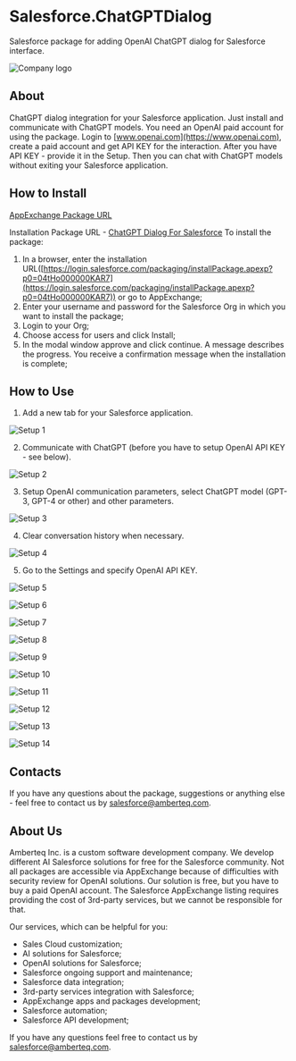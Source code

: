 # Salesforce.ChatGPTDialog
Salesforce package for adding OpenAI ChatGPT dialog for Salesforce interface.

![Company logo](https://github.com/Amberteq/Salesforce.ChatGPTDialog/blob/media/image/Logo.png)

## About

ChatGPT dialog integration for your Salesforce application. Just install and communicate with ChatGPT models. You need an OpenAI paid account for using the package. Login to [www.openai.com](https://www.openai.com), create a paid account and get API KEY for the interaction. After you have API KEY - provide it in the Setup. Then you can chat with ChatGPT models without exiting your Salesforce application.

## How to Install
[AppExchange Package URL](https://appexchange.salesforce.com/appxListingDetail?listingId=5310bc3c-7833-40dc-9e64-6b275d787162&tab=r)

Installation Package URL - [ChatGPT Dialog For Salesforce](https://login.salesforce.com/packaging/installPackage.apexp?p0=04tHo000000KAR7)
To install the package:
  1. In a browser, enter the installation URL([https://login.salesforce.com/packaging/installPackage.apexp?p0=04tHo000000KAR7](https://login.salesforce.com/packaging/installPackage.apexp?p0=04tHo000000KAR7)) or go to AppExchange;
  2. Enter your username and password for the Salesforce Org in which you want to install the package;
  3. Login to your Org;
  4. Choose access for users and click Install;
  5. In the modal window approve and click continue. A message describes the progress. You receive a confirmation message when the installation is complete;

## How to Use

  1. Add a new tab for your Salesforce application.

  ![Setup 1](https://github.com/Amberteq/Salesforce.ChatGPTDialog/blob/media/image/Setup1.png)

  2. Communicate with ChatGPT (before you have to setup OpenAI API KEY - see below).

  ![Setup 2](https://github.com/Amberteq/Salesforce.ChatGPTDialog/blob/media/image/Setup2.png)
  
  3. Setup OpenAI communication parameters, select ChatGPT model (GPT-3, GPT-4 or other) and other parameters.

  ![Setup 3](https://github.com/Amberteq/Salesforce.ChatGPTDialog/blob/media/image/Setup3.png)
  
  4. Clear conversation history when necessary.

  ![Setup 4](https://github.com/Amberteq/Salesforce.ChatGPTDialog/blob/media/image/Setup4.png)
  
  5. Go to the Settings and specify OpenAI API KEY.

  ![Setup 5](https://github.com/Amberteq/Salesforce.ChatGPTDialog/blob/media/image/Setup5.png)

  ![Setup 6](https://github.com/Amberteq/Salesforce.ChatGPTDialog/blob/media/image/Setup6.png)

  ![Setup 7](https://github.com/Amberteq/Salesforce.ChatGPTDialog/blob/media/image/Setup7.png)

  ![Setup 8](https://github.com/Amberteq/Salesforce.ChatGPTDialog/blob/media/image/Setup8.png)

  ![Setup 9](https://github.com/Amberteq/Salesforce.ChatGPTDialog/blob/media/image/Setup9.png)

  ![Setup 10](https://github.com/Amberteq/Salesforce.ChatGPTDialog/blob/media/image/Setup10.png)

  ![Setup 11](https://github.com/Amberteq/Salesforce.ChatGPTDialog/blob/media/image/Setup11.png)

  ![Setup 12](https://github.com/Amberteq/Salesforce.ChatGPTDialog/blob/media/image/Setup12.png)

  ![Setup 13](https://github.com/Amberteq/Salesforce.ChatGPTDialog/blob/media/image/Setup13.png)

  ![Setup 14](https://github.com/Amberteq/Salesforce.ChatGPTDialog/blob/media/image/Setup14.png)

## Contacts

If you have any questions about the package, suggestions or anything else - feel free to contact us by [salesforce@amberteq.com](salesforce@amberteq.com). 

## About Us

Amberteq Inc. is a custom software development company. We develop different AI Salesforce solutions for free for the Salesforce community. Not all packages are accessible via AppExchange because of difficulties with security review for OpenAI solutions. Our solution is free, but you have to buy a paid OpenAI account. The Salesforce AppExchange listing requires providing the cost of 3rd-party services, but we cannot be responsible for that.

Our services, which can be helpful for you:

  - Sales Cloud customization;
  - AI solutions for Salesforce;
  - OpenAI solutions for Salesforce;
  - Salesforce ongoing support and maintenance;
  - Salesforce data integration;
  - 3rd-party services integration with Salesforce;
  - AppExchange apps and packages development;
  - Salesforce automation;
  - Salesforce API development;

If you have any questions feel free to contact us by [salesforce@amberteq.com](salesforce@amberteq.com).
